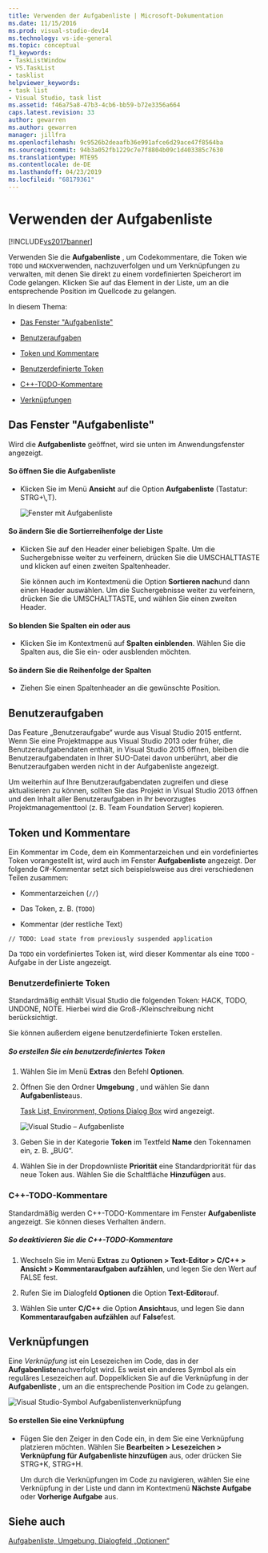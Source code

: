 ```yaml
---
title: Verwenden der Aufgabenliste | Microsoft-Dokumentation
ms.date: 11/15/2016
ms.prod: visual-studio-dev14
ms.technology: vs-ide-general
ms.topic: conceptual
f1_keywords:
- TaskListWindow
- VS.TaskList
- tasklist
helpviewer_keywords:
- task list
- Visual Studio, task list
ms.assetid: f46a75a8-47b3-4cb6-bb59-b72e3356a664
caps.latest.revision: 33
author: gewarren
ms.author: gewarren
manager: jillfra
ms.openlocfilehash: 9c9526b2deaafb36e991afce6d29ace47f8564ba
ms.sourcegitcommit: 94b3a052fb1229c7e7f8804b09c1d403385c7630
ms.translationtype: MTE95
ms.contentlocale: de-DE
ms.lasthandoff: 04/23/2019
ms.locfileid: "68179361"
---
```

# <a name="using-the-task-list"></a>Verwenden der Aufgabenliste
[!INCLUDE[vs2017banner](../includes/vs2017banner.md)]

Verwenden Sie die **Aufgabenliste** , um Codekommentare, die Token wie `TODO` und `HACK`verwenden, nachzuverfolgen und um Verknüpfungen zu verwalten, mit denen Sie direkt zu einem vordefinierten Speicherort im Code gelangen. Klicken Sie auf das Element in der Liste, um an die entsprechende Position im Quellcode zu gelangen.  
  
 In diesem Thema:  
  
- [Das Fenster "Aufgabenliste"](../ide/using-the-task-list.md#taskListWindow)  
  
- [Benutzeraufgaben](../ide/using-the-task-list.md#userTasks)  
  
- [Token und Kommentare](../ide/using-the-task-list.md#tokensComments)  
  
- [Benutzerdefinierte Token](../ide/using-the-task-list.md#customTokens)  
  
- [C++-TODO-Kommentare](../ide/using-the-task-list.md#cppComments)  
  
- [Verknüpfungen](../ide/using-the-task-list.md#shortcuts)  
  
## <a name="taskListWindow"></a> Das Fenster "Aufgabenliste"  
 Wird die **Aufgabenliste** geöffnet, wird sie unten im Anwendungsfenster angezeigt.  
  
#### <a name="to-open-the-task-list"></a>So öffnen Sie die Aufgabenliste  
  
- Klicken Sie im Menü **Ansicht** auf die Option **Aufgabenliste** (Tastatur: STRG+\\,T).  
  
     ![Fenster mit Aufgabenliste](../ide/media/vs2015-task-list.png "vs2015_Aufgabenliste")  
  
#### <a name="to-change-the-sort-order-of-the-list"></a>So ändern Sie die Sortierreihenfolge der Liste  
  
- Klicken Sie auf den Header einer beliebigen Spalte. Um die Suchergebnisse weiter zu verfeinern, drücken Sie die UMSCHALTTASTE und klicken auf einen zweiten Spaltenheader.  
  
     Sie können auch im Kontextmenü die Option **Sortieren nach**und dann einen Header auswählen. Um die Suchergebnisse weiter zu verfeinern, drücken Sie die UMSCHALTTASTE, und wählen Sie einen zweiten Header.  
  
#### <a name="to-show-or-hide-columns"></a>So blenden Sie Spalten ein oder aus  
  
- Klicken Sie im Kontextmenü auf **Spalten einblenden**. Wählen Sie die Spalten aus, die Sie ein- oder ausblenden möchten.  
  
#### <a name="to-change-the-order-of-the-columns"></a>So ändern Sie die Reihenfolge der Spalten  
  
- Ziehen Sie einen Spaltenheader an die gewünschte Position.  
  
## <a name="userTasks"></a> Benutzeraufgaben  
 Das Feature „Benutzeraufgabe“ wurde aus Visual Studio 2015 entfernt. Wenn Sie eine Projektmappe aus Visual Studio 2013 oder früher, die Benutzeraufgabendaten enthält, in Visual Studio 2015 öffnen, bleiben die Benutzeraufgabendaten in Ihrer SUO-Datei davon unberührt, aber die Benutzeraufgaben werden nicht in der Aufgabenliste angezeigt.  
  
 Um weiterhin auf Ihre Benutzeraufgabendaten zugreifen und diese aktualisieren zu können, sollten Sie das Projekt in Visual Studio 2013 öffnen und den Inhalt aller Benutzeraufgaben in Ihr bevorzugtes Projektmanagementtool (z. B. Team Foundation Server) kopieren.  
  
## <a name="tokensComments"></a> Token und Kommentare  
 Ein Kommentar im Code, dem ein Kommentarzeichen und ein vordefiniertes Token vorangestellt ist, wird auch im Fenster **Aufgabenliste** angezeigt. Der folgende C#-Kommentar setzt sich beispielsweise aus drei verschiedenen Teilen zusammen:  
  
- Kommentarzeichen (`//`)  
  
- Das Token, z. B. (`TODO`)  
  
- Kommentar (der restliche Text)  
  
```  
// TODO: Load state from previously suspended application  
```  
  
 Da `TODO` ein vordefiniertes Token ist, wird dieser Kommentar als eine `TODO` -Aufgabe in der Liste angezeigt.  
  
### <a name="customTokens"></a> Benutzerdefinierte Token  
 Standardmäßig enthält Visual Studio die folgenden Token: HACK, TODO, UNDONE, NOTE. Hierbei wird die Groß-/Kleinschreibung nicht berücksichtigt.  
  
 Sie können außerdem eigene benutzerdefinierte Token erstellen.  
  
##### <a name="to-create-a-custom-token"></a>So erstellen Sie ein benutzerdefiniertes Token  
  
1. Wählen Sie im Menü **Extras** den Befehl **Optionen**.  
  
2. Öffnen Sie den Ordner **Umgebung** , und wählen Sie dann **Aufgabenliste**aus.  
  
     [Task List, Environment, Options Dialog Box](../ide/reference/task-list-environment-options-dialog-box.md) wird angezeigt.  
  
     ![Visual Studio – Aufgabenliste](../ide/media/vs2015-task-list-options.png "vs2015_Aufgabenliste_Optionen")  
  
3. Geben Sie in der Kategorie **Token** im Textfeld **Name** den Tokennamen ein, z. B. „BUG“.  
  
4. Wählen Sie in der Dropdownliste **Priorität** eine Standardpriorität für das neue Token aus. Wählen Sie die Schaltfläche **Hinzufügen** aus.  
  
### <a name="cppComments"></a> C++-TODO-Kommentare  
 Standardmäßig werden C++-TODO-Kommentare im Fenster **Aufgabenliste** angezeigt. Sie können dieses Verhalten ändern.  
  
##### <a name="to-turn-off-c-todo-comments"></a>So deaktivieren Sie die C++-TODO-Kommentare  
  
1. Wechseln Sie im Menü **Extras** zu **Optionen > Text-Editor > C/C++ > Ansicht > Kommentaraufgaben aufzählen**, und legen Sie den Wert auf FALSE fest.  
  
2. Rufen Sie im Dialogfeld **Optionen** die Option **Text-Editor**auf.  
  
3. Wählen Sie unter **C/C++** die Option **Ansicht**aus, und legen Sie dann **Kommentaraufgaben aufzählen** auf **False**fest.  
  
## <a name="shortcuts"></a> Verknüpfungen  
 Eine *Verknüpfung* ist ein Lesezeichen im Code, das in der **Aufgabenliste**nachverfolgt wird. Es weist ein anderes Symbol als ein reguläres Lesezeichen auf. Doppelklicken Sie auf die Verknüpfung in der **Aufgabenliste** , um an die entsprechende Position im Code zu gelangen.  
  
 ![Visual Studio-Symbol Aufgabenlistenverknüpfung](../ide/media/vs2015-task-list-bookmark.png "vs2015_Aufgabenliste_Lesezeichen")  
  
#### <a name="to-create-a-shortcut"></a>So erstellen Sie eine Verknüpfung  
  
- Fügen Sie den Zeiger in den Code ein, in dem Sie eine Verknüpfung platzieren möchten. Wählen Sie **Bearbeiten > Lesezeichen > Verknüpfung für Aufgabenliste hinzufügen** aus, oder drücken Sie STRG+K, STRG+H.  
  
     Um durch die Verknüpfungen im Code zu navigieren, wählen Sie eine Verknüpfung in der Liste und dann im Kontextmenü **Nächste Aufgabe** oder **Vorherige Aufgabe** aus.  
  
## <a name="see-also"></a>Siehe auch  
 [Aufgabenliste, Umgebung, Dialogfeld „Optionen“](../ide/reference/task-list-environment-options-dialog-box.md)
